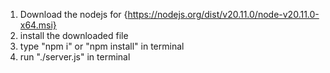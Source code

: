 1. Download the nodejs for {https://nodejs.org/dist/v20.11.0/node-v20.11.0-x64.msi}
2. install the downloaded file
3. type "npm i" or "npm install" in terminal 
4. run "./server.js" in terminal